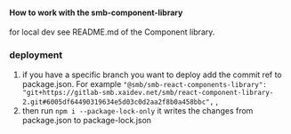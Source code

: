 #### How to work with the smb-component-library

for local dev see README.md of the Component library.

### deployment

1. if you have a specific branch you want to deploy add the commit ref to package.json. For example
   `"@smb/smb-react-components-library": "git+https://gitlab-smb.xaidev.net/smb/react-component-library-2.git#6005df64490319634e5d03c0d2aa2f8b0a458bbc",` ,
2. then run `npm i --package-lock-only` it writes the changes from package.json to package-lock.json
